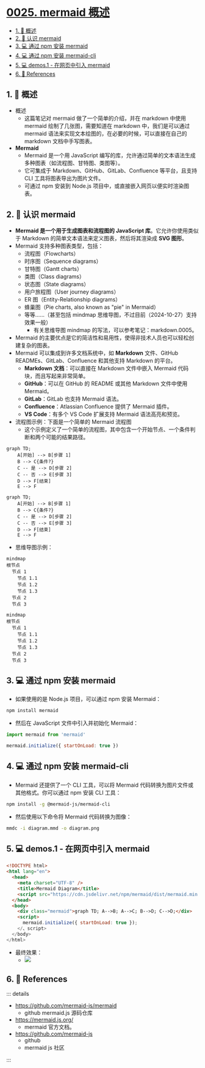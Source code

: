 # [0025. mermaid 概述](https://github.com/Tdahuyou/TNotes.notes/tree/main/notes/0025.%20mermaid%20%E6%A6%82%E8%BF%B0)

<!-- region:toc -->

- [1. 📝 概述](#1--概述)
- [2. 📒 认识 mermaid](#2--认识-mermaid)
- [3. 💻 通过 npm 安装 mermaid](#3--通过-npm-安装-mermaid)
- [4. 💻 通过 npm 安装 mermaid-cli](#4--通过-npm-安装-mermaid-cli)
- [5. 💻 demos.1 - 在网页中引入 mermaid](#5--demos1---在网页中引入-mermaid)
- [6. 🔗 References](#6--references)

<!-- endregion:toc -->

## 1. 📝 概述

- 概述
  - 这篇笔记对 mermaid 做了一个简单的介绍，并在 markdown 中使用 mermaid 绘制了几张图，需要知道在 markdown 中，我们是可以通过 mermaid 语法来实现文本绘图的，在必要的时候，可以直接在自己的 markdown 文档中手写图表。
- **Mermaid**
  - Mermaid 是一个用 JavaScript 编写的库，允许通过简单的文本语法生成多种图表（如流程图、甘特图、类图等）。
  - 它可集成于 Markdown、GitHub、GitLab、Confluence 等平台，且支持 CLI 工具将图表导出为图片文件。
  - 可通过 npm 安装到 Node.js 项目中，或直接嵌入网页以便实时渲染图表。

## 2. 📒 认识 mermaid

- **Mermaid 是一个用于生成图表和流程图的 JavaScript 库**。它允许你使用类似于 Markdown 的简单文本语法来定义图表，然后将其渲染成 **SVG 图形**。
- Mermaid 支持多种图表类型，包括：
  - 流程图（Flowcharts）
  - 时序图（Sequence diagrams）
  - 甘特图（Gantt charts）
  - 类图（Class diagrams）
  - 状态图（State diagrams）
  - 用户旅程图（User journey diagrams）
  - ER 图（Entity-Relationship diagrams）
  - 蜂巢图（Pie charts, also known as "pie" in Mermaid）
  - 等等……（甚至包括 mindmap 思维导图，不过目前（2024-10-27）支持效果一般）
    - 有关思维导图 mindmap 的写法，可以参考笔记：markdown.0005。
- Mermaid 的主要优点是它的简洁性和易用性，使得非技术人员也可以轻松创建复杂的图表。
- Mermaid 可以集成到许多文档系统中，如 **Markdown** 文件、GitHub READMEs、GitLab、Confluence 和其他支持 Markdown 的平台。
  - **Markdown 文档**：可以直接在 Markdown 文件中嵌入 Mermaid 代码块，而且写起来非常简单。
  - **GitHub**：可以在 GitHub 的 README 或其他 Markdown 文件中使用 Mermaid。
  - **GitLab**：GitLab 也支持 Mermaid 语法。
  - **Confluence**：Atlassian Confluence 提供了 Mermaid 插件。
  - **VS Code**：有多个 VS Code 扩展支持 Mermaid 语法高亮和预览。
- 流程图示例：下面是一个简单的 Mermaid 流程图
  - 这个示例定义了一个简单的流程图，其中包含一个开始节点、一个条件判断和两个可能的结果路径。

```
graph TD;
    A[开始] --> B[步骤 1]
    B --> C{条件?}
    C -- 是 --> D[步骤 2]
    C -- 否 --> E[步骤 3]
    D --> F[结束]
    E --> F
```

```mermaid
graph TD;
    A[开始] --> B[步骤 1]
    B --> C{条件?}
    C -- 是 --> D[步骤 2]
    C -- 否 --> E[步骤 3]
    D --> F[结束]
    E --> F
```

- 思维导图示例：

```
mindmap
根节点
  节点 1
    节点 1.1
    节点 1.2
    节点 1.3
  节点 2
  节点 3
```

```mermaid
mindmap
根节点
  节点 1
    节点 1.1
    节点 1.2
    节点 1.3
  节点 2
  节点 3
```

## 3. 💻 通过 npm 安装 mermaid

- 如果使用的是 Node.js 项目，可以通过 npm 安装 Mermaid：

```sh
npm install mermaid
```

- 然后在 JavaScript 文件中引入并初始化 Mermaid：

```javascript
import mermaid from 'mermaid'

mermaid.initialize({ startOnLoad: true })
```

## 4. 💻 通过 npm 安装 mermaid-cli

- Mermaid 还提供了一个 CLI 工具，可以将 Mermaid 代码转换为图片文件或其他格式。你可以通过 npm 安装 CLI 工具：

```sh
npm install -g @mermaid-js/mermaid-cli
```

- 然后使用以下命令将 Mermaid 代码转换为图像：

```sh
mmdc -i diagram.mmd -o diagram.png
```

## 5. 💻 demos.1 - 在网页中引入 mermaid

```html
<!DOCTYPE html>
<html lang="en">
  <head>
    <meta charset="UTF-8" />
    <title>Mermaid Diagram</title>
    <script src="https://cdn.jsdelivr.net/npm/mermaid/dist/mermaid.min.js"></script>
  </head>
  <body>
    <div class="mermaid">graph TD; A-->B; A-->C; B-->D; C-->D;</div>
    <script>
      mermaid.initialize({ startOnLoad: true });
    </、script>
  </body>
</html>
```

- 最终效果：
  - ![](https://cdn.jsdelivr.net/gh/tnotesjs/imgs@main/2024-10-11-17-52-40.png)

## 6. 🔗 References

::: details

- https://github.com/mermaid-js/mermaid
  - github mermaid.js 源码仓库
- https://mermaid.js.org/
  - mermaid 官方文档。
- https://github.com/mermaid-js
  - github
  - mermaid js 社区

:::
